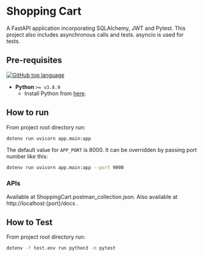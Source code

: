 # Shopping Cart

A FastAPI application incorporating SQLAlchemy, JWT and Pytest. This project also includes asynchronous calls and tests. asyncio is used for tests.

## Pre-requisites 

 [![GitHub top language](https://img.shields.io/github/languages/top/vinitshahdeo/PortScanner?logo=python&logoColor=white)](https://www.python.org/)

- **Python** `>= v3.8.9`
    - Install Python from [here](https://www.python.org/).

## How to run
From project root directory run:
```sh
dotenv run uvicorn app.main:app
```

The default value for `APP_PORT` is 8000.
It can be overridden by passing port number like this:

```sh
dotenv run uvicorn app.main:app --port 9000
```
### APIs

Available at ShoppingCart.postman_collection.json. Also available at http://localhost:{port}/docs .


## How to Test
From project root directory run:

```sh
dotenv -f test.env run python3 -m pytest
```
